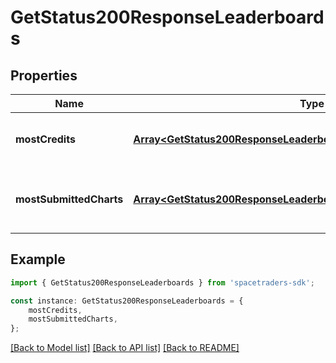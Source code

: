 # GetStatus200ResponseLeaderboards


## Properties

Name | Type | Description | Notes
------------ | ------------- | ------------- | -------------
**mostCredits** | [**Array&lt;GetStatus200ResponseLeaderboardsMostCreditsInner&gt;**](GetStatus200ResponseLeaderboardsMostCreditsInner.md) | Top agents with the most credits. | [default to undefined]
**mostSubmittedCharts** | [**Array&lt;GetStatus200ResponseLeaderboardsMostSubmittedChartsInner&gt;**](GetStatus200ResponseLeaderboardsMostSubmittedChartsInner.md) | Top agents with the most charted submitted. | [default to undefined]

## Example

```typescript
import { GetStatus200ResponseLeaderboards } from 'spacetraders-sdk';

const instance: GetStatus200ResponseLeaderboards = {
    mostCredits,
    mostSubmittedCharts,
};
```

[[Back to Model list]](../README.md#documentation-for-models) [[Back to API list]](../README.md#documentation-for-api-endpoints) [[Back to README]](../README.md)
